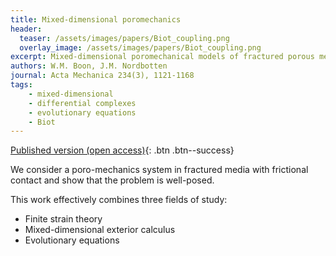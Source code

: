 ```yaml
---
title: Mixed-dimensional poromechanics
header: 
  teaser: /assets/images/papers/Biot_coupling.png
  overlay_image: /assets/images/papers/Biot_coupling.png
excerpt: Mixed-dimensional poromechanical models of fractured porous media
authors: W.M. Boon, J.M. Nordbotten
journal: Acta Mechanica 234(3), 1121-1168
tags: 
    - mixed-dimensional
    - differential complexes
    - evolutionary equations
    - Biot
---
```


[Published version (open access)](https://doi.org/10.1007/s00707-022-03378-1){: .btn .btn--success}
<!-- [ArXiv (open access)](){: .btn .btn--success} -->

We consider a poro-mechanics system in fractured media with frictional contact and show that the problem is well-posed.

This work effectively combines three fields of study:
- Finite strain theory
- Mixed-dimensional exterior calculus 
- Evolutionary equations
